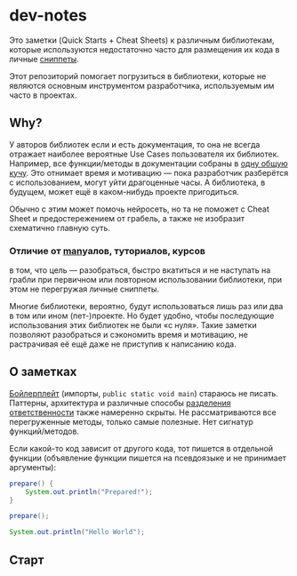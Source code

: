 # dev-notes

Это заметки (Quick Starts + Cheat Sheets) к различным библиотекам, которые
используются недостаточно часто для размещения их кода в личные
[сниппеты](https://ru.wikipedia.org/wiki/Сниппет).

Этот репозиторий помогает погрузиться в библиотеки, которые не являются основным
инструментом разработчика, используемым им часто в проектах.

## Why?

У авторов библиотек если и есть документация, то она не всегда отражает наиболее
вероятные Use Cases пользователя их библиотек. Например, все функции/методы в
документации собраны в [одну общую кучу](https://ru.wikipedia.org/wiki/Javadoc).
Это отнимает время и мотивацию — пока разработчик разберётся с использованием,
могут уйти драгоценные часы. А библиотека, в будущем, может ещё в каком-нибудь
проекте пригодиться.

Обычно с этим может помочь нейросеть, но та не поможет с Cheat Sheet и
предостережением от грабель, а также не изобразит схематично главную суть.

### Отличие от [man](https://en.wikipedia.org/wiki/Man_page)уалов, туториалов, курсов

в том, что цель — разобраться, быстро вкатиться и не наступать на грабли
при первичном или повторном использовании библиотеки, при этом не перегружая
личные сниппеты.

Многие библиотеки, вероятно, будут использоваться лишь раз или два в том
или ином (пет-)проекте. Но будет удобно, чтобы последующие использования этих
библиотек не были «с нуля». Такие заметки позволяют разобраться и сэкономить
время и мотивацию, не растрачивая её ещё даже не приступив к написанию кода.

## О заметках

[Бойлерплейт](https://ru.wikipedia.org/wiki/Шаблонный_код)
(импорты, `public static void main`) стараюсь не писать.
Паттерны, архитектура и различные способы
[разделения ответственности](https://ru.wikipedia.org/wiki/Разделение_ответственности)
также намеренно скрыты. Не рассматриваются все перегруженные методы, только
самые полезные. Нет сигнатур функций/методов.

Если какой-то код зависит от другого кода, тот пишется в отдельной функции
(объявление функции пишется на псевдоязыке и не принимает аргументы):

```java
prepare() {
    System.out.println("Prepared!");
}
```

```java
prepare();

System.out.println("Hello World");
```

## Старт
